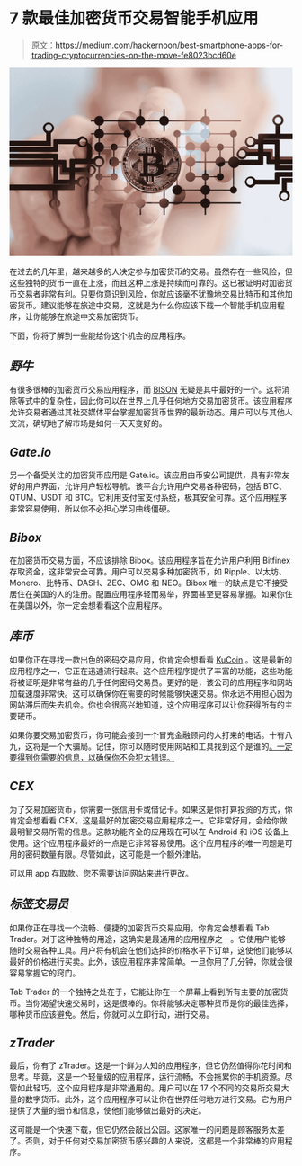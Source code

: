 # 7 款最佳加密货币交易智能手机应用

> 原文：<https://medium.com/hackernoon/best-smartphone-apps-for-trading-cryptocurrencies-on-the-move-fe8023bcd60e>

![](img/2e89f68a36ab37de3d5446d3146b0d5b.png)

在过去的几年里，越来越多的人决定参与加密货币的交易。虽然存在一些风险，但这些独特的货币一直在上涨，而且这种上涨是持续而可靠的。这已被证明对加密货币交易者非常有利。只要你意识到风险，你就应该毫不犹豫地交易比特币和其他加密货币。建议能够在旅途中交易，这就是为什么你应该下载一个智能手机应用程序，让你能够在旅途中交易加密货币。

下面，你将了解到一些能给你这个机会的应用程序。

## *野牛*

有很多很棒的加密货币交易应用程序，而 [BISON](https://www.bankingtech.com/2019/02/bison-app-attracts-crypto-trading-hunters/) 无疑是其中最好的一个。这将消除等式中的复杂性，因此你可以在世界上几乎任何地方交易加密货币。该应用程序允许交易者通过其社交媒体平台掌握加密货币世界的最新动态。用户可以与其他人交流，确切地了解市场是如何一天天变好的。

## *Gate.io*

另一个备受关注的加密货币应用是 Gate.io。该应用由币安公司提供，具有非常友好的用户界面，允许用户轻松导航。该平台允许用户交易各种密码，包括 BTC、QTUM、USDT 和 BTC。它利用支付宝支付系统，极其安全可靠。这个应用程序非常容易使用，所以你不必担心学习曲线僵硬。

## *Bibox*

在加密货币交易方面，不应该排除 Bibox。该应用程序旨在允许用户利用 Bitfinex 存取资金，这非常安全可靠。用户可以交易多种加密货币，如 Ripple、以太坊、Monero、比特币、DASH、ZEC、OMG 和 NEO。Bibox 唯一的缺点是它不接受居住在美国的人的注册。配置应用程序轻而易举，界面甚至更容易掌握。如果你住在美国以外，你一定会想看看这个应用程序。

## *库币*

如果你正在寻找一款出色的密码交易应用，你肯定会想看看 [KuCoin](https://techcrunch.com/2018/11/14/kucoin-raises-20m-from-vcs/) 。这是最新的应用程序之一，它正在迅速流行起来。这个应用程序提供了丰富的功能，这些功能将被证明是非常有益的几乎任何密码交易员。更好的是，该公司的应用程序和网站加载速度非常快。这可以确保你在需要的时候能够快速交易。你永远不用担心因为网站滞后而失去机会。你也会很高兴地知道，这个应用程序可以让你获得所有的主要硬币。

如果你要交易加密货币，你可能会接到一个冒充金融顾问的人打来的电话。十有八九，这将是一个大骗局。记住，你可以随时使用网站和工具找到这个是谁的[。一定要得到你需要的信息，以确保你不会犯大错误。](http://shortcodes.org/reverse-phone-lookup)

## *CEX*

为了交易加密货币，你需要一张信用卡或借记卡。如果这是你打算投资的方式，你肯定会想看看 CEX。这是最好的加密交易应用程序之一。它非常好用，会给你做最明智交易所需的信息。这款功能齐全的应用现在可以在 Android 和 iOS 设备上使用。这个应用程序最好的一点是它非常容易使用。这个应用程序的唯一问题是可用的密码数量有限。尽管如此，这可能是一个额外津贴。

可以用 app 存取款。您不需要访问网站来进行更改。

## *标签交易员*

如果你正在寻找一个流畅、便捷的加密货币交易应用，你肯定会想看看 Tab Trader。对于这种独特的用途，这确实是最通用的应用程序之一。它使用户能够随时交易各种工具。用户将有机会在他们选择的价格水平下订单，这使他们能够以最好的价格进行买卖。此外，该应用程序非常简单。一旦你用了几分钟，你就会很容易掌握它的窍门。

Tab Trader 的一个独特之处在于，它能让你在一个屏幕上看到所有主要的加密货币。当你渴望快速交易时，这是很棒的。你将能够决定哪种货币是你的最佳选择，哪种货币应该避免。然后，你就可以立即行动，进行交易。

## *zTrader*

最后，你有了 zTrader。这是一个鲜为人知的应用程序，但它仍然值得你花时间和思考。毕竟，这是一个轻量级的应用程序，运行流畅，不会拖累你的手机资源。尽管如此轻巧，这个应用程序是非常通用的。用户可以在 17 个不同的交易所交易大量的数字货币。此外，这个应用程序可以让你在世界任何地方进行交易。它为用户提供了大量的细节和信息，使他们能够做出最好的决定。

这可能是一个快速下载，但它仍然会敲出公园。这家唯一的问题是顾客服务太差了。否则，对于任何对交易加密货币感兴趣的人来说，这都是一个非常棒的应用程序。